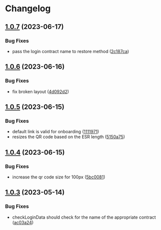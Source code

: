 # Changelog

## [1.0.7](https://github.com/hypha-dao/ual-hypha/compare/v1.0.6...v1.0.7) (2023-06-17)


### Bug Fixes

* pass the login contract name to restore method ([2c187ca](https://github.com/hypha-dao/ual-hypha/commit/2c187ca08cb4358d6bc33f43442cef3456379c5d))

## [1.0.6](https://github.com/hypha-dao/ual-hypha/compare/v1.0.5...v1.0.6) (2023-06-16)


### Bug Fixes

* fix broken layout ([4d092d2](https://github.com/hypha-dao/ual-hypha/commit/4d092d25af46f725b90f01c53d42ab2ac04ac20d))

## [1.0.5](https://github.com/hypha-dao/ual-hypha/compare/v1.0.4...v1.0.5) (2023-06-15)


### Bug Fixes

* default link is valid for onboarding ([1111971](https://github.com/hypha-dao/ual-hypha/commit/11119715d3bbb5f637b5f3210ad371a688a9cfc4))
* resizes the QR code based on the ESR length ([5150a75](https://github.com/hypha-dao/ual-hypha/commit/5150a7528542fb9cec0a331c6ad05c5f22955060))

## [1.0.4](https://github.com/hypha-dao/ual-hypha/compare/v1.0.3...v1.0.4) (2023-06-15)


### Bug Fixes

* increase the qr code size for 100px ([5bc0081](https://github.com/hypha-dao/ual-hypha/commit/5bc00811b9fd3b860b89406216b7fa9b55003442))

## [1.0.3](https://github.com/hypha-dao/ual-hypha/compare/v1.0.2...v1.0.3) (2023-05-14)


### Bug Fixes

* checkLoginData should check for the name of the appropriate contract ([ac03a24](https://github.com/hypha-dao/ual-hypha/commit/ac03a244f2220d854612fb19f2f3e81ce8d8fe78))
